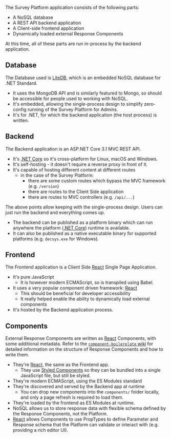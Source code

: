 The Survey Platform application consists of the following parts:

- A NoSQL database
- A REST API backend application
- A Client-side frontend application
- Dynamically loaded external Response Components

At this time, all of these parts are run in-process by the backend application.

## Database

The Database used is [LiteDB], which is an embedded NoSQL database for .NET Standard.

- It uses the MongoDB API and is similarly featured to Mongo, so should be accessible for people used to working with NoSQL.
- It's embedded, allowing the single-process design to simplify zero-config running of the Survey Platform for Admins.
- It's for .NET, for which the backend application (the host process) is written.

## Backend

The Backend application is an ASP.NET Core 3.1 MVC REST API.

- It's [.NET Core] so it's cross-platform for Linux, macOS and Windows.
- It's self-hosting - it doesn't require a reverse proxy in front of it.
- It's capable of hosting different content at different routes
    - in the case of the Survey Platform:
        - there are some custom routes which bypass the MVC framework (e.g. `/version`)
        - there are routes to the Client Side application
        - there are routes to MVC controllers (e.g. `/api/...`)

The above points allow keeping with the single-process design. Users can just run the backend and everything comes up.

- The backend can be published as a platform binary which can run anywhere the platform ([.NET Core]) runtime is available.
- It can also be published as a native executable binary for supported platforms (e.g. `decsys.exe` for Windows).

## Frontend

The Frontend application is a Client Side [React] Single Page Application.

- It's pure JavaScript
    - It is however modern ECMAScript, so is transpiled using Babel.
- It uses a very popular component driven framework: [React]
    - This should be beneficial for developer accessibility
    - It really helped enable the ability to dynamically load external components
- It's hosted by the Backend application process.

## Components

External Response Components are written as [React] Components, with some additional metadata. Refer to the [`component-boilerplate` wiki](https://github.com/decsys/component-boilerplate/wiki) for detailed information on the structure of Response Components and how to write them.

- They're [React], the same as the Frontend app.
    - They use [Styled Components] so they can be bundled into a single JavaScript file, but still be styled.
- They're modern ECMAScript, using the ES Modules standard
- They're discovered and served by the Backend app at runtime
    - You can drop new components into the `components/` folder locally, and only a page refresh is required to load them.
- They're loaded by the frontend as ES Modules at runtime.
- NoSQL allows us to store response data with flexible schema defined by the Response Components, not the Platform.
- [React] allows Components to use PropTypes to define Parameter and Response schema that the Platform can validate or interact with (e.g. providing a rich editor UI).

[litedb]: https://www.litedb.org/
[.net core]: https://dotnet.microsoft.com/
[react]: https://reactjs.org/
[styled components]: https://www.styled-components.com/
